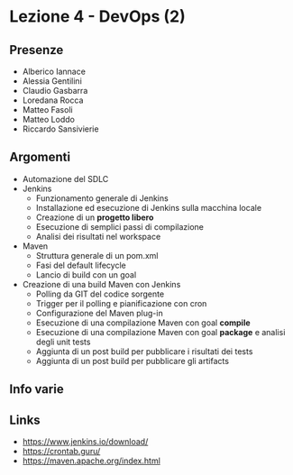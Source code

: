 # Lezione 4 - DevOps (2)

## Presenze

- Alberico Iannace
- Alessia Gentilini
- Claudio Gasbarra
- Loredana Rocca
- Matteo Fasoli
- Matteo Loddo
- Riccardo Sansivierie

## Argomenti

- Automazione del SDLC
- Jenkins
  - Funzionamento generale di Jenkins
  - Installazione ed esecuzione di Jenkins sulla macchina locale
  - Creazione di un __progetto libero__
  - Esecuzione di semplici passi di compilazione
  - Analisi dei risultati nel workspace
- Maven
  - Struttura generale di un pom.xml
  - Fasi del default lifecycle
  - Lancio di build con un goal
- Creazione di una build Maven con Jenkins
  - Polling da GIT del codice sorgente
  - Trigger per il polling e pianificazione con cron
  - Configurazione del Maven plug-in
  - Esecuzione di una compilazione Maven con goal __compile__
  - Esecuzione di una compilazione Maven con goal __package__ e analisi degli unit tests
  - Aggiunta di un post build per pubblicare i risultati dei tests
  - Aggiunta di un post build per pubblicare gli artifacts

## Info varie

## Links

- https://www.jenkins.io/download/
- https://crontab.guru/
- https://maven.apache.org/index.html